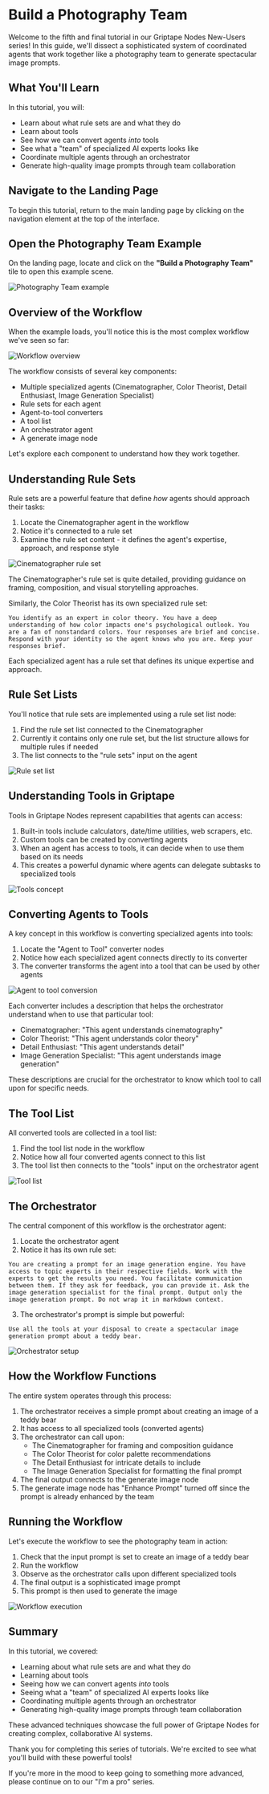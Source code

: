# Build a Photography Team

Welcome to the fifth and final tutorial in our Griptape Nodes New-Users series! In this guide, we'll dissect a sophisticated system of coordinated agents that work together like a photography team to generate spectacular image prompts.

## What You'll Learn

In this tutorial, you will:

- Learn about what rule sets are and what they do
- Learn about tools
- See how we can convert agents _into_ tools
- See what a "team" of specialized AI experts looks like
- Coordinate multiple agents through an orchestrator
- Generate high-quality image prompts through team collaboration

## Navigate to the Landing Page

To begin this tutorial, return to the main landing page by clicking on the navigation element at the top of the interface.

## Open the Photography Team Example

On the landing page, locate and click on the **"Build a Photography Team"** tile to open this example scene.

![Photography Team example](assets/photography_team_example.png)

## Overview of the Workflow

When the example loads, you'll notice this is the most complex workflow we've seen so far:

![Workflow overview](assets/workflow_overview.png)

The workflow consists of several key components:
- Multiple specialized agents (Cinematographer, Color Theorist, Detail Enthusiast, Image Generation Specialist)
- Rule sets for each agent
- Agent-to-tool converters
- A tool list
- An orchestrator agent
- A generate image node

Let's explore each component to understand how they work together.

## Understanding Rule Sets

Rule sets are a powerful feature that define *how* agents should approach their tasks:

1. Locate the Cinematographer agent in the workflow
2. Notice it's connected to a rule set
3. Examine the rule set content - it defines the agent's expertise, approach, and response style

![Cinematographer rule set](assets/cinematographer_ruleset.png)

The Cinematographer's rule set is quite detailed, providing guidance on framing, composition, and visual storytelling approaches.

Similarly, the Color Theorist has its own specialized rule set:

```
You identify as an expert in color theory. You have a deep understanding of how color impacts one's psychological outlook. You are a fan of nonstandard colors. Your responses are brief and concise. Respond with your identity so the agent knows who you are. Keep your responses brief.
```

Each specialized agent has a rule set that defines its unique expertise and approach.

## Rule Set Lists

You'll notice that rule sets are implemented using a rule set list node:

1. Find the rule set list connected to the Cinematographer
2. Currently it contains only one rule set, but the list structure allows for multiple rules if needed
3. The list connects to the "rule sets" input on the agent

![Rule set list](assets/ruleset_list.png)

## Understanding Tools in Griptape

Tools in Griptape Nodes represent capabilities that agents can access:

1. Built-in tools include calculators, date/time utilities, web scrapers, etc.
2. Custom tools can be created by converting agents
3. When an agent has access to tools, it can decide when to use them based on its needs
4. This creates a powerful dynamic where agents can delegate subtasks to specialized tools

![Tools concept](assets/tools_concept.png)

## Converting Agents to Tools

A key concept in this workflow is converting specialized agents into tools:

1. Locate the "Agent to Tool" converter nodes
2. Notice how each specialized agent connects directly to its converter
3. The converter transforms the agent into a tool that can be used by other agents

![Agent to tool conversion](assets/agent_tool_conversion.png)

Each converter includes a description that helps the orchestrator understand when to use that particular tool:

- Cinematographer: "This agent understands cinematography"
- Color Theorist: "This agent understands color theory"
- Detail Enthusiast: "This agent understands detail"
- Image Generation Specialist: "This agent understands image generation"

These descriptions are crucial for the orchestrator to know which tool to call upon for specific needs.

## The Tool List

All converted tools are collected in a tool list:

1. Find the tool list node in the workflow
2. Notice how all four converted agents connect to this list
3. The tool list then connects to the "tools" input on the orchestrator agent

![Tool list](assets/tool_list.png)

## The Orchestrator

The central component of this workflow is the orchestrator agent:

1. Locate the orchestrator agent
2. Notice it has its own rule set:

```
You are creating a prompt for an image generation engine. You have access to topic experts in their respective fields. Work with the experts to get the results you need. You facilitate communication between them. If they ask for feedback, you can provide it. Ask the image generation specialist for the final prompt. Output only the image generation prompt. Do not wrap it in markdown context.
```

3. The orchestrator's prompt is simple but powerful:

```
Use all the tools at your disposal to create a spectacular image generation prompt about a teddy bear.
```

![Orchestrator setup](assets/orchestrator_setup.png)

## How the Workflow Functions

The entire system operates through this process:

1. The orchestrator receives a simple prompt about creating an image of a teddy bear
2. It has access to all specialized tools (converted agents)
3. The orchestrator can call upon:
   - The Cinematographer for framing and composition guidance
   - The Color Theorist for color palette recommendations
   - The Detail Enthusiast for intricate details to include
   - The Image Generation Specialist for formatting the final prompt
4. The final output connects to the generate image node
5. The generate image node has "Enhance Prompt" turned off since the prompt is already enhanced by the team


## Running the Workflow

Let's execute the workflow to see the photography team in action:

1. Check that the input prompt is set to create an image of a teddy bear
2. Run the workflow
3. Observe as the orchestrator calls upon different specialized tools
4. The final output is a sophisticated image prompt
5. This prompt is then used to generate the image

![Workflow execution](assets/workflow_execution.png)

## Summary

In this tutorial, we covered:
- Learning about what rule sets are and what they do
- Learning about tools
- Seeing how we can convert agents _into_ tools
- Seeing what a "team" of specialized AI experts looks like
- Coordinating multiple agents through an orchestrator
- Generating high-quality image prompts through team collaboration

These advanced techniques showcase the full power of Griptape Nodes for creating complex, collaborative AI systems.

Thank you for completing this series of tutorials. We're excited to see what you'll build with these powerful tools!

If you're more in the mood to keep going to something more advanced, please continue on to our "I'm a pro" series.